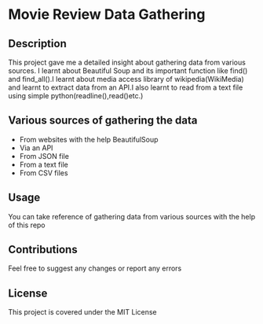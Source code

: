 # Movie Review Data Gathering

## Description

This project gave me a detailed insight about gathering data from various sources. I learnt about Beautiful Soup and its important function like find() and find_all().I learnt about media access library of wikipedia(WikiMedia) and learnt to extract data from an API.I also learnt to read from a text file using simple python(readline(),read()etc.) 

## Various sources of gathering the data

- From  websites with the help BeautifulSoup
- Via an API
- From JSON file
- From a text file
- From CSV files

## Usage

You can take reference of gathering data from various sources with the help of this repo

## Contributions

Feel free to suggest any changes or report any errors

## License

This project is covered under the MIT License
